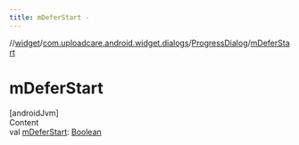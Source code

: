 ```yaml
---
title: mDeferStart -
---
```

//[widget](../../index.md)/[com.uploadcare.android.widget.dialogs](../index.md)/[ProgressDialog](index.md)/[mDeferStart](m-defer-start.md)



# mDeferStart  
[androidJvm]  
Content  
val [mDeferStart](m-defer-start.md): [Boolean](https://kotlinlang.org/api/latest/jvm/stdlib/kotlin/-boolean/index.html)  



